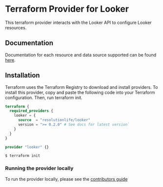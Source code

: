 # Terraform Provider for Looker

This terraform provider interacts with the Looker API to configure Looker resources.

## Documentation 

Documentation for each resource and data source supported can be found [here](https://registry.terraform.io/providers/resolutionlife/looker/latest/docs).

## Installation

Terraform uses the Terraform Registry to download and install providers. To install this provider, copy and paste the following code into your Terraform configuration. Then, run terraform init.

```terraform
terraform {
  required_providers {
    looker = {
      source  = "resolutionlife/looker"
      version = ">= 0.2.0" # See docs for latest version`
    }
  }
}

provider "looker" {}

```

```sh
$ terraform init
```
### Running the provider locally

To run the provider locally, please see the [contributors guide](TODO)
